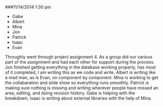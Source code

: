 ###11/14/2014
1:30 pm

* Gabe
* Albert
* Mina
* Jon
* Patrick
* Isaac
* Evan

Throughly went through project assignment 4. As a group did our various part of the assignment and had each other for support during the process. Jon finished getting everything in the database working properly, has most of it completed, I am writing this as we code and write. Albert is writing like a mad man, as is Evan, on component by component. Mina is working to get the collabaration and slide show so everything runs smoothly. Patrick is making sure nothing is missing and writing wherever people have missed an area, editing, and doing revision history. Gabe is helping with the breakdown, Isaac is writing about external libraries with the help of Mina.
